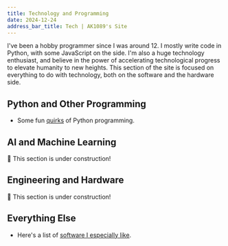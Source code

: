 ```yaml
---
title: Technology and Programming
date: 2024-12-24
address_bar_title: Tech | AK1089's Site
---
```


I've been a hobby programmer since I was around 12. I mostly write code in Python, with some JavaScript on the side. I'm also a huge technology enthusiast, and believe in the power of accelerating technological progress to elevate humanity to new heights. This section of the site is focused on everything to do with technology, both on the software and the hardware side.

## Python and Other Programming

- Some fun [quirks](python-quirks) of Python programming.

## AI and Machine Learning

🚧 This section is under construction!

## Engineering and Hardware

🚧 This section is under construction!

## Everything Else

- Here's a list of [software I especially like](good-software).